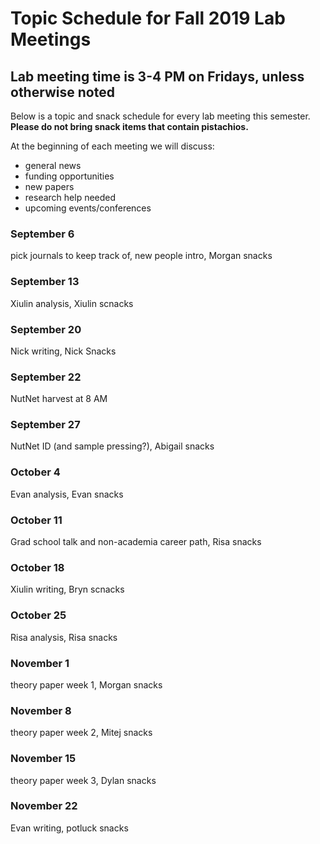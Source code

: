 # Topic Schedule for Fall 2019 Lab Meetings
## Lab meeting time is 3-4 PM on Fridays, unless otherwise noted
Below is a topic and snack schedule for every lab meeting this semester.
**Please do not bring snack items that contain pistachios.**

At the beginning of each meeting we will discuss:
- general news
- funding opportunities
- new papers
- research help needed
- upcoming events/conferences



### September 6
pick journals to keep track of, new people intro, Morgan snacks

### September 13
Xiulin analysis, Xiulin scnacks

### September 20
Nick writing, Nick Snacks

### September 22
NutNet harvest at 8 AM

### September 27
NutNet ID (and sample pressing?), Abigail snacks

### October 4
Evan analysis, Evan snacks

### October 11
Grad school talk and non-academia career path, Risa snacks

### October 18
Xiulin writing, Bryn scnacks

### October 25
Risa analysis, Risa snacks

### November 1
theory paper week 1, Morgan snacks

### November 8
theory paper week 2, Mitej snacks

### November 15
theory paper week 3, Dylan snacks

### November 22
Evan writing, potluck snacks